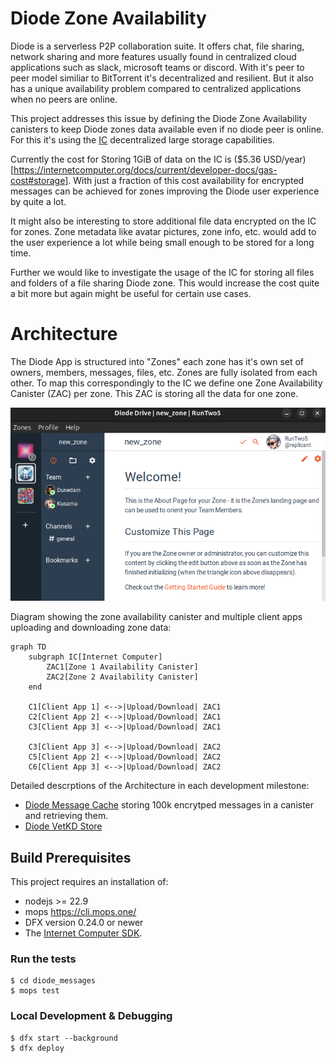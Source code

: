 # Diode Zone Availability

Diode is a serverless P2P collaboration suite. It offers chat, file sharing, network sharing and more features usually found in centralized cloud applications such as slack, microsoft teams or discord. With it's peer to peer model similiar to BitTorrent it's decentralized and resilient. But it also has a unique availability problem compared to centralized applications when no peers are online.

This project addresses this issue by defining the Diode Zone Availability canisters to keep Diode zones data available even if no diode peer is online. For this it's using the [IC](https://internetcomputer.org/) decentralized large storage capabilities.

Currently the cost for Storing 1GiB of data on the IC is ($5.36 USD/year)[https://internetcomputer.org/docs/current/developer-docs/gas-cost#storage]. With just a fraction of this cost availability for encrypted messages can be achieved for zones improving the Diode user experience by quite a lot.

It might also be interesting to store additional file data encrypted on the IC for zones. Zone metadata like avatar pictures, zone info, etc. would add to the user experience a lot while being small enough to be stored for a long time. 

Further we would like to investigate the usage of the IC for storing all files and folders of a file sharing Diode zone. This would increase the cost quite a bit more but again might be useful for certain use cases.

# Architecture

The Diode App is structured into "Zones" each zone has it's own set of owners, members, messages, files, etc. Zones are fully isolated from each other. To map this correspondingly to the IC we define one Zone Availability Canister (ZAC) per zone. This ZAC is storing all the data for one zone.

![Diode Zone Availability Architecture](docs/diode_drive.png)

Diagram showing the zone availability canister and multiple client apps uploading and downloading zone data:

```mermaid
graph TD
    subgraph IC[Internet Computer]
        ZAC1[Zone 1 Availability Canister]
        ZAC2[Zone 2 Availability Canister]
    end
    
    C1[Client App 1] <-->|Upload/Download| ZAC1
    C2[Client App 2] <-->|Upload/Download| ZAC1
    C3[Client App 3] <-->|Upload/Download| ZAC1

    C3[Client App 3] <-->|Upload/Download| ZAC2
    C5[Client App 2] <-->|Upload/Download| ZAC2
    C6[Client App 3] <-->|Upload/Download| ZAC2
```

Detailed descrptions of the Architecture in each development milestone:

- [Diode Message Cache](./docs/messages/ARCHITECTURE_MS1.md) storing 100k encrytped messages in a canister and retrieving them. 
- [Diode VetKD Store](./docs/MS1.md)

## Build Prerequisites
This project requires an installation of:

- nodejs >= 22.9
- mops https://cli.mops.one/
- DFX version 0.24.0 or newer
- The [Internet Computer SDK](https://internetcomputer.org/docs/current/developer-docs/setup/install/).

### Run the tests

```shell
$ cd diode_messages
$ mops test
```

### Local Development & Debugging

```shell
$ dfx start --background
$ dfx deploy
```
